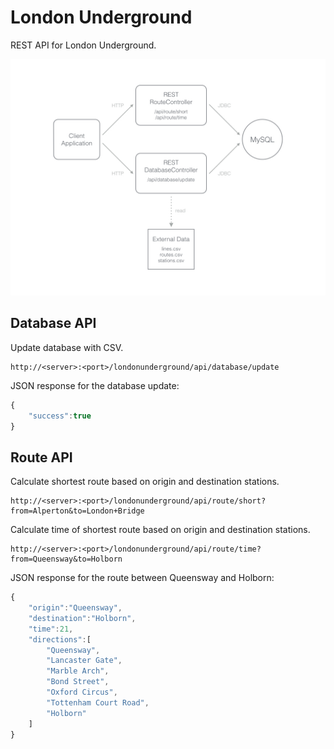 # London Underground

REST API for London Underground.

![alt text](https://raw.githubusercontent.com/filipecorrea/codechallenge/master/service-architecture.png "Service Architecture")

## Database API

Update database with CSV.

```
http://<server>:<port>/londonunderground/api/database/update
```

JSON response for the database update:

```javascript
{
	"success":true
}
```

## Route API

Calculate shortest route based on origin and destination stations.

```
http://<server>:<port>/londonunderground/api/route/short?from=Alperton&to=London+Bridge
```

Calculate time of shortest route based on origin and destination stations.

```
http://<server>:<port>/londonunderground/api/route/time?from=Queensway&to=Holborn
```

JSON response for the route between Queensway and Holborn:

```javascript
{
	"origin":"Queensway",
	"destination":"Holborn",
	"time":21,
	"directions":[
		"Queensway",
		"Lancaster Gate",
		"Marble Arch",
		"Bond Street",
		"Oxford Circus",
		"Tottenham Court Road",
		"Holborn"
	]
}
```